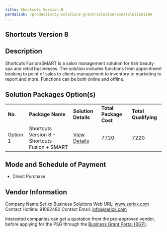 ```yaml
---
title: Shortcuts Version 8
permalink: /productivity-solutions-grant/solutionrepo/solution1189
---
```


## Shortcuts Version 8

## Description

Shortcuts Fusion/SMART is a salon management solution for hair beauty spa and retail businesses. The solution includes functions from appointment booking to point of sales to clients management to inventory to marketing to report and more. Functions can be both online and offline.

## Solution Packages Option(s)

<table>
<tr>
<td><b>No.</b></td>
<td><b>Package Name</b></td>
<td><b>Solution Details</b></td>
<td><b>Total Package Cost</b></td>
<td><b>Total Qualifying</b></td>
</tr>
<tr>
<td>Option 1</td>
<td>Shortcuts Version 8 - Shortcuts Fusion + SMART</td>
<td><a href='https://www.gobusiness.gov.sg/images/psg/Desensitised_Serixx_Annex_3_CR_wef_8_July_2021_Part_3.pdf'>View Details</a></td>
<td>7720</td>
<td>7220</td>
</tr>
</table>

## Mode and Schedule of Payment

 - Direct Purchase

## Vendor Information

 Company Name:Serixx Business Solutions 
Web URL: www.serixx.com 
Contact Hotline: 91092480 
Contact Email: info@serixx.com 


Interested companies can get a quotation from the pre-approved vendor, before applying for the PSG through the <a href='https://www.businessgrants.gov.sg/'>Business Grant Portal (BGP)</a>.
<script src="/jquery/resize-tables.js"></script>
